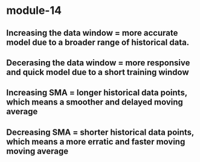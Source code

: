 # module-14

## Increasing the data window = more accurate model due to a broader range of historical data.
## Decerasing the data window = more responsive and quick model due to a short training window

## Increasing SMA = longer historical data points, which means a smoother and delayed moving average
## Decreasing SMA = shorter historical data points, which means a more erratic and faster moving moving average

## 